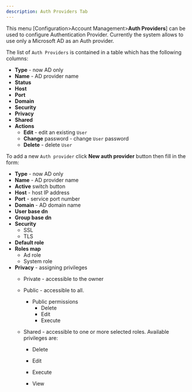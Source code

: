 ```yaml
---
description: Auth Providers Tab
---
```


This menu [Configuration>Account Management>**Auth Providers**] can be used to configure  Authentication Provider. Currently the system allows to use only a Microsoft AD as an Auth provider.

The list of `Auth Providers`  is contained in a table which has the following columns:

- **Type** - now AD only
- **Name** - AD provider name
- **Status**  
- **Host**  
- **Port** 
- **Domain** 
- **Security**
- **Privacy**
- **Shared**
- **Actions**
  - **Edit** - edit an existing `User`  
  - **Change** password - change `User` password  
  - **Delete** - delete   `User` 



To add a new `Auth provider`  click **New auth provider** button then fill in the form:

- **Type** - now AD only
- **Name** - AD provider name 
- **Active** switch button  
- **Host** - host IP address
- **Port** - service port number  
- **Domain** - AD domain name
- **User base dn** 
- **Group base dn** 
- **Security**
  - SSL
  - TLS
- **Default role**
- **Roles map**
  - Ad role
  - System role
- **Privacy** - assigning privileges 
  - Private - accessible to the owner

  - Public - accessible to all. 
    - Public permissions
      - Delete
      - Edit
      - Execute

  - Shared - accessible to one or more selected roles. Available privileges are:
    - Delete

    - Edit

    - Execute

    - View
